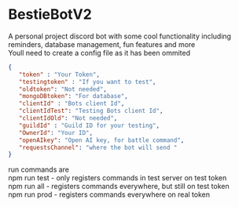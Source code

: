 # BestieBotV2
A personal project discord bot with some cool functionality including reminders, database management, fun features and more<br />
Youll need to create a config file as it has been ommited<br />
```json
{
   "token" : "Your Token",
   "testingtoken" : "If you want to test",
   "oldtoken": "Not needed",
   "mongoDBtoken": "For database",
   "clientId" : "Bots client Id",
   "clientIdTest": "Testing Bots client Id",
   "clientIdOld": "Not needed",
   "guildId" : "Guild ID for your testing",
   "OwnerId": "Your ID",
   "openAIkey": "Open AI key, for battle command",
   "requestsChannel": "where the bot will send "
}
```
run commands are<br />
npm run test  - only registers commands in test server on test token<br />
npm run all   - registers commands everywhere, but still on test token<br />
npm run prod  - registers commands everywhere on real token<br />
